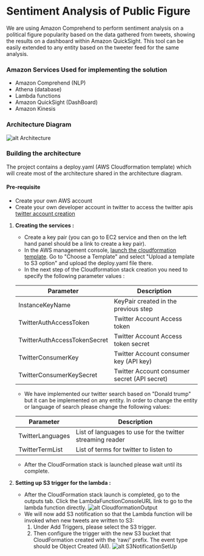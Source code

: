 # Sentiment Analysis of Public Figure

We are using Amazon Comprehend to perform sentiment
analysis on a political figure popularity based on the data
gathered from tweets, showing the results on a dashboard within Amazon QuickSight. This
tool can be easily extended to any entity based on the tweeter
feed for the same analysis.


### Amazon Services Used for implementing the solution

- Amazon Comprehend (NLP)
- Athena (database)
- Lambda functions
- Amazon QuickSight (DashBoard)
- Amazon Kinesis
 
### Architecture Diagram
![alt Architecture](https://github.com/pradeepk85/CS-410/blob/master/sentiment-analysis/SocialAnalyticsReader/images/twitter-dashboard-sentimentAnalysis.gif)


### Building the architecture

The project contains a deploy.yaml (AWS Cloudformation template) which will create most of the architecture
shared in the architecture diagram.

#### Pre-requisite
- Create your own AWS account
- Create your own developer account in twitter to access the twitter apis [twitter account creation](https://apps.twitter.com/)




1. **Creating the services :** 
    - Create a key pair (you can go to EC2 service and then on the left hand panel should be a link to create a key pair).
    - In the AWS management console, [launch the cloudformation template](https://console.aws.amazon.com/cloudformation/home?region=us-east-1#/stacks/new). Go to "Choose a Template" and select "Upload a template to S3 option" and upload the deploy.yaml file there.
    - In the next step of the Cloudformation stack creation you need to specify the following parameter values :
    
    | Parameter | Description  |
    | ------- | --- |
    | InstanceKeyName | KeyPair created in the previous step |
    | TwitterAuthAccessToken | Twitter Account Access token|
    | TwitterAuthAccessTokenSecret | Twitter Account Access token secret|
    | TwitterConsumerKey | Twitter Account consumer key (API key) |
    | TwitterConsumerKeySecret | Twitter Account consumer secret (API secret)|| 
    
    - We have implemented our twitter search based on "Donald trump" but it can be implemented on any entity.
    In order to change the entity or language of search please change the following values:
    
    | Parameter | Description  |
    | ------- | --- |
    | TwitterLanguages | List of languages to use for the twitter streaming reader |
    | TwitterTermList | List of terms for twitter to listen to|
    
    - After the CloudFormation stack is launched please wait until its complete.
    
2. **Setting up S3 trigger for the lambda :**
    - After the CloudFormation stack launch is completed, go to the outputs tab. Click the LambdaFunctionConsoleURL link to go to the lambda function directly.
    ![alt CloudformationOutput](https://github.com/pradeepk85/CS-410/blob/master/sentiment-analysis/SocialAnalyticsReader/images/twitter-dashboard-sentimentAnalysis.gif)
    - We will now add S3 notification so that the Lambda function will be invoked when new tweets are written to S3:
        1. Under Add Triggers, please select the S3 trigger.
        2. Then configure the trigger with the new S3 bucket that CloudFormation created with the ‘raw/’ prefix. The event type should be Object Created (All).
        ![alt S3NotificationSetUp](https://github.com/pradeepk85/CS-410/blob/master/sentiment-analysis/SocialAnalyticsReader/images/twitter-dashboard-sentimentAnalysis.gif)
    
